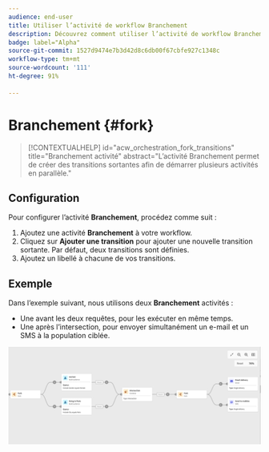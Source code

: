 ```yaml
---
audience: end-user
title: Utiliser l’activité de workflow Branchement
description: Découvrez comment utiliser l’activité de workflow Branchement.
badge: label="Alpha"
source-git-commit: 1527d9474e7b3d42d8c6db00f67cbfe927c1348c
workflow-type: tm+mt
source-wordcount: '111'
ht-degree: 91%

---
```



# Branchement {#fork}

>[!CONTEXTUALHELP]
>id="acw_orchestration_fork_transitions"
>title="Branchement  activité"
>abstract="L’activité Branchement permet de créer des transitions sortantes afin de démarrer plusieurs activités en parallèle."

## Configuration

Pour configurer l’activité **Branchement**, procédez comme suit :

1. Ajoutez une activité **Branchement** à votre workflow.
1. Cliquez sur **Ajouter une transition** pour ajouter une nouvelle transition sortante. Par défaut, deux transitions sont définies.
1. Ajoutez un libellé à chacune de vos transitions.

## Exemple

Dans l’exemple suivant, nous utilisons deux **Branchement** activités :

* Une avant les deux requêtes, pour les exécuter en même temps.
* Une après l’intersection, pour envoyer simultanément un e-mail et un SMS à la population ciblée.

![](../assets/workflow-fork-example.png)

